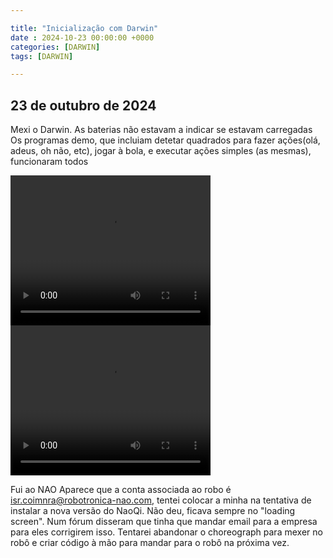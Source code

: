 ```yaml
---

title: "Inicialização com Darwin"
date : 2024-10-23 00:00:00 +0000
categories: [DARWIN]
tags: [DARWIN]

---
```


## 23 de outubro de 2024

Mexi o Darwin.
As baterias não estavam a indicar se estavam carregadas
Os programas demo, que incluiam detetar quadrados para fazer ações(olá, adeus, oh não, etc), jogar à bola, e executar ações simples (as mesmas), funcionaram todos

<video width="320" height="240" controls>
  <source src="../../assets/videos/DARWIN-Futebol.mov" type="video/mp4">
</video>

<video width="320" height="240" controls>
  <source src="../../assets/videos/DARWIN-Oops.mov" type="video/mp4">
</video>

Fui ao NAO
Aparece que a conta associada ao robo é isr.coimnra@robotronica-nao.com, tentei colocar a minha na tentativa de instalar a nova versão do NaoQi. Não deu, ficava sempre no "loading screen". Num fórum disseram que tinha que mandar email para a empresa para eles corrigirem isso. Tentarei abandonar o choreograph para mexer no robô e criar código à mão para mandar para o robô na próxima vez.


